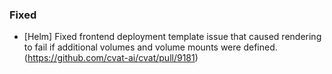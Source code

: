 ### Fixed

- \[Helm\] Fixed frontend deployment template issue that caused rendering to fail if additional volumes and volume mounts were defined.
  (<https://github.com/cvat-ai/cvat/pull/9181>)
